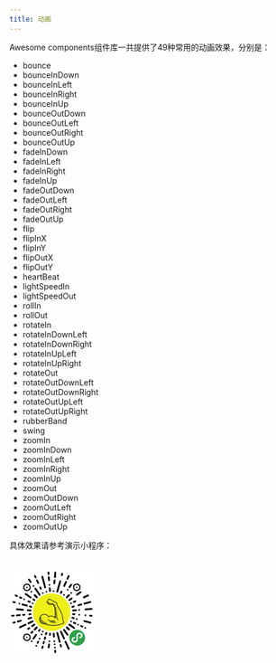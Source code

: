 ```yaml
---
title: 动画
---
```


Awesome components组件库一共提供了49种常用的动画效果，分别是：

- bounce
- bounceInDown
- bounceInLeft
- bounceInRight
- bounceInUp
- bounceOutDown
- bounceOutLeft
- bounceOutRight
- bounceOutUp
- fadeInDown
- fadeInLeft
- fadeInRight
- fadeInUp
- fadeOutDown
- fadeOutLeft
- fadeOutRight
- fadeOutUp
- flip
- flipInX
- flipInY
- flipOutX
- flipOutY
- heartBeat
- lightSpeedIn
- lightSpeedOut
- rollIn
- rollOut
- rotateIn
- rotateInDownLeft
- rotateInDownRight
- rotateInUpLeft
- rotateInUpRight
- rotateOut
- rotateOutDownLeft
- rotateOutDownRight
- rotateOutUpLeft
- rotateOutUpRight
- rubberBand
- swing
- zoomIn
- zoomInDown
- zoomInLeft
- zoomInRight
- zoomInUp
- zoomOut
- zoomOutDown
- zoomOutLeft
- zoomOutRight
- zoomOutUp

具体效果请参考演示小程序：

<img src="../assets/qrcode.jpg" alt="qrcode" style="width: 150px; height: 150px; margin-top: 20px;">